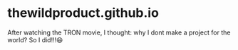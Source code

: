 # thewildproduct.github.io
<p>After watching the TRON movie, I thought: why I dont make a project for the world? So I did!!!😄</p>
